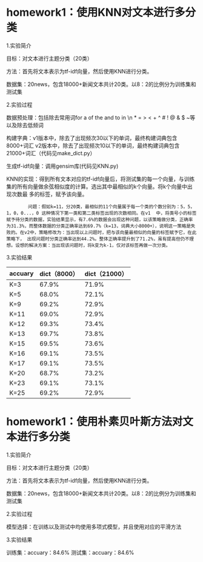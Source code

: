 # homework1：使用KNN对文本进行多分类

1.实验简介

  目标：对文本进行主题分类（20类）
  
  方法：首先将文本表示为tf-idf向量，然后使用KNN进行分类。
  
  数据集：20news，包含18000+新闻文本共计20类。以8：2的比例分为训练集和测试集
  
2.实验过程

  数据预处理：包括除去常用词for a of the and to in \n * = > < + ^ # ! @ & $ ~等以及除去低频词
  
  构建字典：v1版本中，除去了出现频次30以下的单词，最终构建词典包含8000+词汇
           v2版本中，除去了出现频次10以下的单词，最终构建词典包含21000+词汇（代码见make_dict.py）
           
  生成tf-idf向量：调用gensim库(代码见KNN.py)
  
  KNN的实现：得到所有文本对应的tf-idf向量后，将测试集的每一个向量，与训练集的所有向量做余弦相似度的计算。选出其中最相似的k个向量。将k个向量中出现次数最
            多的标签，赋予该向量。
            
            问题：假如k=11，分20类，最相似的11个向量属于每一个类的个数分别为：5，5，1，0，0...，0 这种情况下第一类和第二类标签出现的次数相同。在v1  中，将类号小的标签赋予待分类的数据，实验结果显示，有7.6%的数据会出现这种问题，以该策略做分类，正确率为31.3%，而整体数据的分类正确率达到69.7%（k=13，词典大小8000+），说明这一策略是失败的。在v2中，策略修改为：当出现以上问题时，把与该向量最相似的向量的标签赋予它，在此策略下， 出现问题时分类正确率达到44.2%。整体正确率提升到了71.2%，虽有提高但仍不理想。设想的解决方案：当出现该问题时，将k变为k-1，仅对该标签再做一次分类。                          
            
3.实验结果
 
|accuary | dict（8000）                                            | dict（21000）                                           |
| ------ | ------------------------------------------------------- | ------------------------------------------------------- |
| K=3    | 67.9%                                                   | 71.9%                                                   |
| K=5    | 68.0%                                                   | 72.1%                                                   |
| K=9    | 69.2%                                                   | 72.9%                                                   |
| K=11   | 69.0%                                                   | 72.9%                                                   |
| K=12   | 69.3%                                                   | 73.4%                                                   |
| K=13   | 69.7%                                                   | 73.8%                                                   |
| K=15   | 69.5%                                                   | 73.6%                                                   |
| K=16   | 69.1%                                                   | 73.5%                                                   |
| K=17   | 69.1%                                                   | 73.5%                                                   |
| K=20   | 68.7%                                                   | 73.2%                                                   |
| K=23   | 69.1%                                                   | 73.1%                                                   |
| K=25   | 69.2%                                                   | 72.9%                                                   |


# homework1：使用朴素贝叶斯方法对文本进行多分类
1.实验简介

  目标：对文本进行主题分类（20类）
  
  方法：首先将文本表示为tf-idf向量，然后使用KNN进行分类。
  
  数据集：20news，包含18000+新闻文本共计20类。以8：2的比例分为训练集和测试集
  
2.实验过程

模型选择：在训练以及测试中均使用多项式模型，并且使用对应的平滑方法

3.实验结果

训练集：accuary：84.6%
测试集：accuary：84.6%


